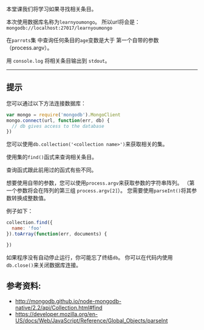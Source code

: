 本堂课我们将学习如果寻找相关条目。

本次使用数据库名称为`learnyoumongo`。
所以url将会是：`mongodb://localhost:27017/learnyoumongo`

在`parrots`集 中查询任何条目的`age`变数是大于 第一个自带的参数（process.argv）。

用 `console.log` 将相关条目输出到 `stdout`。

-----------------------------------------------------------
## 提示

您可以通过以下方法连接数据库：

```js
var mongo = require('mongodb').MongoClient
mongo.connect(url, function(err, db) {
  // db gives access to the database
})
```

您可以使用`db.collection('<collection name>')`来获取相关的集。

使用集的`find()`函式来查询相关条目。

查询函式跟此前用过的函式有些不同。

想要使用自带的参数，您可以使用`process.argv`来获取参数的字符串阵列。
（第一个参数将会在阵列的第三组 `process.argv[2]`）。
您需要使用`parseInt()`将其参数转换成整数值。

例子如下：

```js
collection.find({
  name: 'foo'
}).toArray(function(err, documents) {

})
```

如果程序没有自动停止运行，你可能忘了终结`db`。
你可以在代码内使用`db.close()`来关闭数据库连接。

## 参考资料:
* http://mongodb.github.io/node-mongodb-native/2.2/api/Collection.html#find
* https://developer.mozilla.org/en-US/docs/Web/JavaScript/Reference/Global_Objects/parseInt
